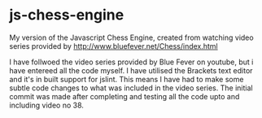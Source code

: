 # js-chess-engine
My version of the Javascript Chess Engine, created from watching video series provided by http://www.bluefever.net/Chess/index.html

I have follwoed the video series provided by Blue Fever on youtube, but i have entereed all the code myself.
I have utilised the Brackets text editor and it's in built support for jslint. This means I have had to make some subtle code changes to what was included in the video series.
The initial commit was made after completing and testing all the code upto and including video no 38.
